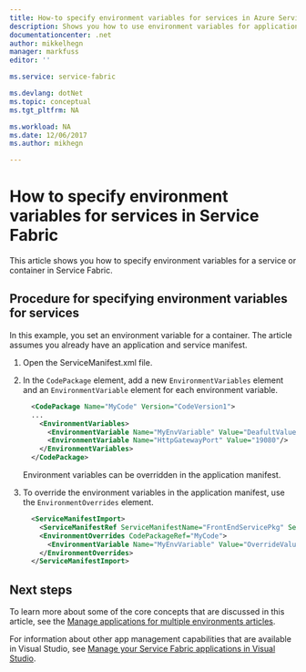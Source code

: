 ```yaml
---
title: How-to specify environment variables for services in Azure Service Fabric | Microsoft Docs
description: Shows you how to use environment variables for applications in Service Fabric
documentationcenter: .net
author: mikkelhegn
manager: markfuss
editor: ''

ms.service: service-fabric

ms.devlang: dotNet
ms.topic: conceptual
ms.tgt_pltfrm: NA

ms.workload: NA
ms.date: 12/06/2017
ms.author: mikhegn

---
```

# How to specify environment variables for services in Service Fabric

This article shows you how to specify environment variables for a service or container in Service Fabric.

## Procedure for specifying environment variables for services

In this example, you set an environment variable for a container. The article assumes you already have an application and service manifest.

1. Open the ServiceManifest.xml file.
1. In the `CodePackage` element, add a new `EnvironmentVariables` element and an `EnvironmentVariable` element for each environment variable.

    ```xml
      <CodePackage Name="MyCode" Version="CodeVersion1">
      ...
        <EnvironmentVariables>
          <EnvironmentVariable Name="MyEnvVariable" Value="DeafultValue"/>
          <EnvironmentVariable Name="HttpGatewayPort" Value="19080"/>
        </EnvironmentVariables>
      </CodePackage>
    ```

    Environment variables can be overridden in the application manifest.

1. To override the environment variables in the application manifest, use the `EnvironmentOverrides` element.

    ```xml
      <ServiceManifestImport>
        <ServiceManifestRef ServiceManifestName="FrontEndServicePkg" ServiceManifestVersion="1.0.0" />
        <EnvironmentOverrides CodePackageRef="MyCode">
          <EnvironmentVariable Name="MyEnvVariable" Value="OverrideValue"/>
        </EnvironmentOverrides>
      </ServiceManifestImport>
    ```

## Next steps
To learn more about some of the core concepts that are discussed in this article, see the [Manage applications for multiple environments articles](service-fabric-manage-multiple-environment-app-configuration.md).

For information about other app management capabilities that are available in Visual Studio, see [Manage your Service Fabric applications in Visual Studio](service-fabric-manage-application-in-visual-studio.md).